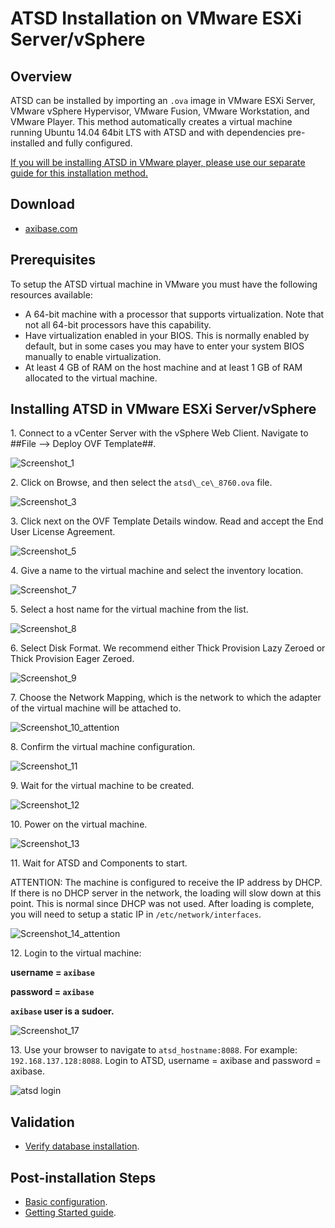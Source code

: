 # ATSD Installation on VMware ESXi Server/vSphere

## Overview

ATSD can be installed by importing an `.ova` image in VMware ESXi Server,
VMware vSphere Hypervisor, VMware Fusion, VMware Workstation, and VMware
Player. This method automatically creates a virtual machine running
Ubuntu 14.04 64bit LTS with ATSD and with dependencies pre-installed and
fully configured.

[If you will be installing ATSD in VMware player, please use our
separate guide for this installation
method.](vmware.md)

## Download

* [axibase.com](https://axibase.com/public/atsd_ce.ova)

## Prerequisites

To setup the ATSD virtual machine in VMware you must have the following
resources available:

-   A 64-bit machine with a processor that supports virtualization. Note
    that not all 64-bit processors have this capability.
-   Have virtualization enabled in your BIOS. This is normally enabled
    by default, but in some cases you may have to enter your system BIOS
    manually to enable virtualization.
-   At least 4 GB of RAM on the host machine and at least 1 GB of RAM
    allocated to the virtual machine.

## Installing ATSD in VMware ESXi Server/vSphere

​1. Connect to a vCenter Server with the vSphere Web Client. Navigate to ##File –\> Deploy OVF Template##.

![](images/Screenshot_1.png "Screenshot_1")

​2. Click on Browse, and then select the `atsd\_ce\_8760.ova` file.

![](images/Screenshot_3.png "Screenshot_3")

​3. Click next on the OVF Template Details window. Read and accept
the End User License Agreement.

![](images/Screenshot_5.png "Screenshot_5")

​4. Give a name to the virtual machine and select the inventory
location.

![](images/Screenshot_7.png "Screenshot_7")

​5. Select a host name for the virtual machine from the list.

![](images/Screenshot_8.png "Screenshot_8")

​6. Select Disk Format. We recommend either Thick Provision Lazy Zeroed
or Thick Provision Eager Zeroed.

![](images/Screenshot_9.png "Screenshot_9")

​7. Choose the Network Mapping, which is the network to which the adapter of the
virtual machine will be attached to.

![](images/Screenshot_10_attention.png "Screenshot_10_attention")

​8. Confirm the virtual machine configuration.

![](images/Screenshot_11.png "Screenshot_11")

​9. Wait for the virtual machine to be created.

![](images/Screenshot_12.png "Screenshot_12")

​10. Power on the virtual machine.

![](images/Screenshot_13.png "Screenshot_13")

​11. Wait for ATSD and Components to start.

ATTENTION: The machine is configured to receive the IP address by DHCP.
If there is no DHCP server in the network, the loading will slow down at
this point. This is normal since DHCP was not used. After loading is
complete, you will need to setup a static IP in `/etc/network/interfaces`.

![](images/Screenshot_14_attention.png "Screenshot_14_attention")

​12. Login to the virtual machine:

**username = `axibase`**

**password = `axibase`**

**`axibase` user is a sudoer.**

![](images/Screenshot_17.png "Screenshot_17")

​13. Use your browser to navigate to `atsd_hostname:8088`. For example:
`192.168.137.128:8088`. Login to ATSD, username = axibase and password =
axibase.

![](images/atsd-login1.png "atsd login")

## Validation

* [Verify database installation](verifying-installation.md).

## Post-installation Steps

* [Basic configuration](post-installation.md).
* [Getting Started guide](../tutorials/getting-started.md).
